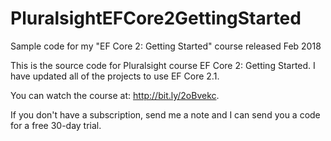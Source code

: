 # PluralsightEFCore2GettingStarted
Sample code for my "EF Core 2: Getting Started" course released Feb 2018

This is the source code for Pluralsight course EF Core 2: Getting Started. I have updated all of the projects to use  EF Core 2.1.

You can watch the course at: http://bit.ly/2oBvekc.

If you don't have a subscription, send me a note and I can send you a code for a free 30-day trial.
